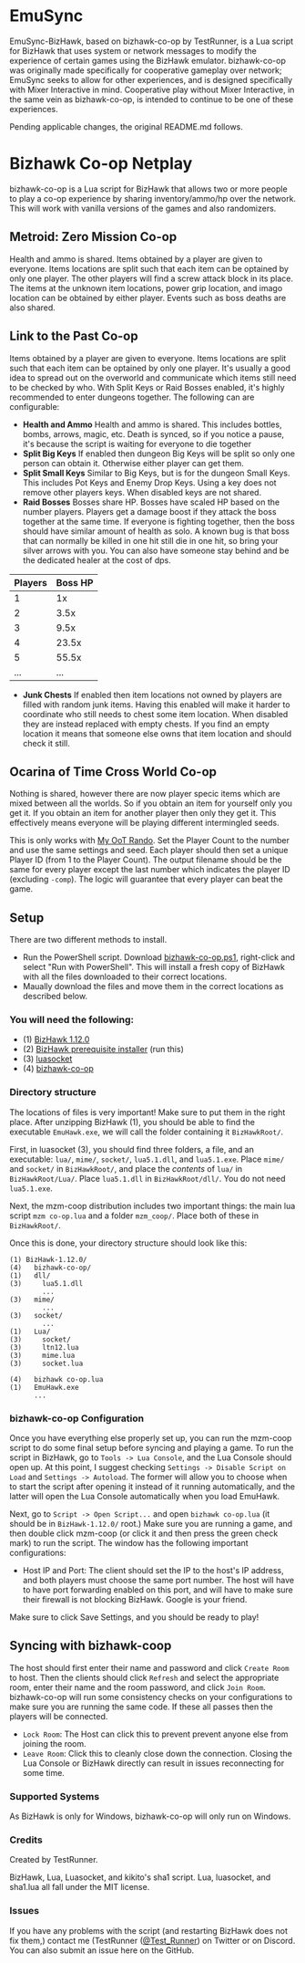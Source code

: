 # EmuSync

EmuSync-BizHawk, based on bizhawk-co-op by TestRunner, is a Lua script for BizHawk that uses system or network messages to modify the experience of certain games using the BizHawk emulator. bizhawk-co-op was originally made specifically for cooperative gameplay over network; EmuSync seeks to allow for other experiences, and is designed specifically with Mixer Interactive in mind. Cooperative play without Mixer Interactive, in the same vein as bizhawk-co-op, is intended to continue to be one of these experiences.

Pending applicable changes, the original README.md follows.


# Bizhawk Co-op Netplay

bizhawk-co-op is a Lua script for BizHawk that allows two or more people to play a co-op experience by sharing inventory/ammo/hp over the network. This will work with vanilla versions of the games and also randomizers.

## Metroid: Zero Mission Co-op

Health and ammo is shared. Items obtained by a player are given to everyone. Items locations are split such that each item can be optained by only one player. The other players will find a screw attack block in its place. The items at the unknown item locations, power grip location, and imago location can be obtained by either player. Events such as boss deaths are also shared.

## Link to the Past Co-op

Items obtained by a player are given to everyone. Items locations are split such that each item can be optained by only one player. It's usually a good idea to spread out on the overworld and communicate which items still need to be checked by who. With Split Keys or Raid Bosses enabled, it's highly recommended to enter dungeons together. The following can are configurable:

* **Health and Ammo** Health and ammo is shared. This includes bottles, bombs, arrows, magic, etc. Death is synced, so if you notice a pause, it's because the script is waiting for everyone to die together
* **Split Big Keys** If enabled then dungeon Big Keys will be split so only one person can obtain it. Otherwise either player can get them.
* **Split Small Keys** Similar to Big Keys, but is for the dungeon Small Keys. This includes Pot Keys and Enemy Drop Keys. Using a key does not remove other players keys. When disabled keys are not shared.
* **Raid Bosses** Bosses share HP. Bosses have scaled HP based on the number players. Players get a damage boost if they attack the boss together at the same time. If everyone is fighting together, then the boss should have similar amount of health as solo. A known bug is that boss that can normally be killed in one hit still die in one hit, so bring your silver arrows with you. You can also have someone stay behind and be the dedicated healer at the cost of dps.

| Players | Boss HP |
|---|-------|
| 1 | 1x    |
| 2 | 3.5x  |
| 3 | 9.5x  |
| 4 | 23.5x |
| 5 | 55.5x |
| ... | ... |

* **Junk Chests** If enabled then item locations not owned by players are filled with random junk items. Having this enabled will make it harder to coordinate who still needs to chest some item location. When disabled they are instead replaced with empty chests. If you find an empty location it means that someone else owns that item location and should check it still.

## Ocarina of Time Cross World Co-op

Nothing is shared, however there are now player specic items which are mixed between all the worlds. So if you obtain an item for yourself only you get it. If you obtain an item for another player then only they get it. This effectively means everyone will be playing different intermingled seeds.

This is only works with [My OoT Rando](https://github.com/TestRunnerSRL/OoT-Randomizer/tree/Dev). Set the Player Count to the number and use the same settings and seed. Each player should then set a unique Player ID (from 1 to the Player Count). The output filename should be the same for every player except the last number which indicates the player ID (excluding `-comp`). The logic will guarantee that every player can beat the game.

## Setup
There are two different methods to install.
* Run the PowerShell script. Download [bizhawk-co-op.ps1](https://github.com/TestRunnerSRL/bizhawk-co-op/releases), right-click and select "Run with PowerShell". This will install a fresh copy of BizHawk with all the files downloaded to their correct locations.
* Maually download the files and move them in the correct locations as described below.

### You will need the following:

* (1) [BizHawk 1.12.0](https://github.com/TASVideos/BizHawk/releases/tag/1.12.0)
* (2) [BizHawk prerequisite installer](https://github.com/TASVideos/BizHawk-Prereqs/releases/tag/1.4) (run this)
* (3) [luasocket](http://files.luaforge.net/releases/luasocket/luasocket/luasocket-2.0.2/luasocket-2.0.2-lua-5.1.2-Win32-vc8.zip)
* (4) [bizhawk-co-op](https://github.com/TestRunnerSRL/bizhawk-co-op/releases)

### Directory structure

The locations of files is very important! Make sure to put them in the right place. After unzipping BizHawk (1), you should be able to find the executable `EmuHawk.exe`, we will call the folder containing it `BizHawkRoot/`.

First, in luasocket (3), you should find three folders, a file, and an executable: `lua/`, `mime/`, `socket/`, `lua5.1.dll`, and `lua5.1.exe`.
Place `mime/` and `socket/` in `BizHawkRoot/`, and place the *contents* of `lua/` in `BizHawkRoot/Lua/`. Place `lua5.1.dll` in `BizHawkRoot/dll/`. You do not need `lua5.1.exe`.

Next, the mzm-coop distribution includes two important things: the main lua script `mzm co-op.lua` and a folder `mzm_coop/`. Place both of these in `BizHawkRoot/`.

Once this is done, your directory structure should look like this:

```
(1) BizHawk-1.12.0/
(4)   bizhawk-co-op/
(1)   dll/
(3)     lua5.1.dll
        ...
(3)   mime/
        ...
(3)   socket/
        ...
(1)   Lua/
(3)     socket/
(3)     ltn12.lua
(3)     mime.lua
(3)     socket.lua

(4)   bizhawk co-op.lua
(1)   EmuHawk.exe
      ...
```

### bizhawk-co-op Configuration

Once you have everything else properly set up, you can run the mzm-coop script to do some final setup before syncing and playing a game. To run the script in BizHawk, go to `Tools -> Lua Console`, and the Lua Console should open up. At this point, I suggest checking `Settings -> Disable Script on Load` and `Settings -> Autoload`. The former will allow you to choose when to start the script after opening it instead of it running automatically, and the latter will open the Lua Console automatically when you load EmuHawk.

Next, go to `Script -> Open Script...` and open `bizhawk co-op.lua` (it should be in `BizHawk-1.12.0/` root.) Make sure you are running a game, and then double click mzm-coop (or click it and then press the green check mark) to run the script. The window has the following important configurations:

* Host IP and Port: The client should set the IP to the host's IP address, and both players must choose the same port number. The host will have to have port forwarding enabled on this port, and will have to make sure their firewall is not blocking BizHawk. Google is your friend.

Make sure to click Save Settings, and you should be ready to play!


## Syncing with bizhawk-coop

The host should first enter their name and password and click `Create Room` to host. Then the clients should click `Refresh` and select the appropriate room, enter their name and the room password, and click `Join Room`. bizhawk-co-op will run some consistency checks on your configurations to make sure you are running the same code. If these all passes then the players will be connected.

* `Lock Room`: The Host can click this to prevent prevent anyone else from joining the room.
* `Leave Room`: Click this to cleanly close down the connection. Closing the Lua Console or BizHawk directly can result in issues reconnecting for some time.


### Supported Systems

As BizHawk is only for Windows, bizhawk-co-op will only run on Windows.

### Credits

Created by TestRunner.

BizHawk, Lua, Luasocket, and kikito's sha1 script. Lua, luasocket, and sha1.lua all fall under the MIT license.

### Issues

If you have any problems with the script (and restarting BizHawk does not fix them,) contact me (TestRunner ([@Test_Runner](https://twitter.com/Test_Runner)) on Twitter or on Discord. You can also submit an issue here on the GitHub.
